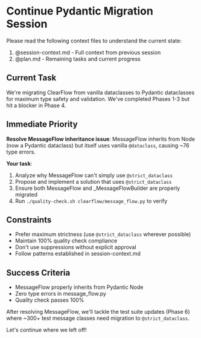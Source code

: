 # Continue Pydantic Migration Session

Please read the following context files to understand the current state:

1. @session-context.md - Full context from previous session
2. @plan.md - Remaining tasks and current progress

## Current Task

We're migrating ClearFlow from vanilla dataclasses to Pydantic dataclasses for maximum type safety and validation. We've completed Phases 1-3 but hit a blocker in Phase 4.

## Immediate Priority

**Resolve MessageFlow inheritance issue**: MessageFlow inherits from Node (now a Pydantic dataclass) but itself uses vanilla `@dataclass`, causing ~76 type errors.

**Your task**:

1. Analyze why MessageFlow can't simply use `@strict_dataclass`
2. Propose and implement a solution that uses `@strict_dataclass`
3. Ensure both MessageFlow and _MessageFlowBuilder are properly migrated
4. Run `./quality-check.sh clearflow/message_flow.py` to verify

## Constraints

- Prefer maximum strictness (use `@strict_dataclass` wherever possible)
- Maintain 100% quality check compliance
- Don't use suppressions without explicit approval
- Follow patterns established in session-context.md

## Success Criteria

- MessageFlow properly inherits from Pydantic Node
- Zero type errors in message_flow.py
- Quality check passes 100%

After resolving MessageFlow, we'll tackle the test suite updates (Phase 6) where ~300+ test message classes need migration to `@strict_dataclass`.

Let's continue where we left off!
